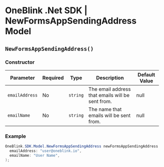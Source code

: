 # OneBlink .Net SDK | NewFormsAppSendingAddress Model

## `NewFormsAppSendingAddress()`

### Constructor

| Parameter      | Required | Type     | Description                                      | Default Value |
| -------------- | -------- | -------- | ------------------------------------------------ | ------------- |
| `emailAddress` | No       | `string` | The email address that emails will be sent from. | null          |
| `emailName`    | No       | `string` | The name that emails will be sent from.          | null          |

### Example

```c#
OneBlink.SDK.Model.NewFormsAppSendingAddress newFormsAppSendingAddress = new OneBlink.SDK.Model.NewFormsAppSendingAddress(
  emailAddress: "user@oneblink.io",
  emailName: "User Name",
);

```
